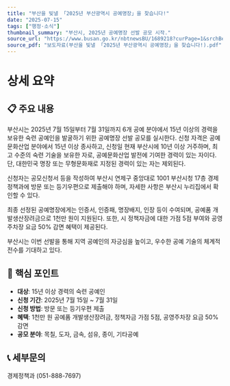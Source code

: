 ```yaml
---
title: "부산을 빛낼 「2025년 부산광역시 공예명장」을 찾습니다!"
date: "2025-07-15"
tags: ["행정·소식"]
thumbnail_summary: "부산시, 2025년 공예명장 선발 공모 시작."
source_url: "https://www.busan.go.kr/nbtnewsBU/1689218?curPage=1&srchBeginDt=&srchEndDt=&srchKey=&srchText="
source_pdf: "보도자료(부산을 빛낼 「2025년 부산광역시 공예명장」을 찾습니다!).pdf"
---
```


# 상세 요약

## 📋 주요 내용
부산시는 2025년 7월 15일부터 7월 31일까지 6개 공예 분야에서 15년 이상의 경력을 보유한 숙련 공예인을 발굴하기 위한 공예명장 선발 공모를 실시한다. 신청 자격은 공예문화산업 분야에서 15년 이상 종사하고, 신청일 현재 부산시에 10년 이상 거주하며, 최고 수준의 숙련 기술을 보유한 자로, 공예문화산업 발전에 기여한 경력이 있는 자이다. 단, 대한민국 명장 또는 무형문화재로 지정된 경력이 있는 자는 제외된다.

신청자는 공모신청서 등을 작성하여 부산시 연제구 중앙대로 1001 부산시청 17층 경제정책과에 방문 또는 등기우편으로 제출해야 하며, 자세한 사항은 부산시 누리집에서 확인할 수 있다. 

최종 선정된 공예명장에게는 인증서, 인증패, 명장배지, 인장 등이 수여되며, 공예품 개발생산장려금으로 1천만 원이 지원된다. 또한, 시 정책자금에 대한 가점 5점 부여와 공영주차장 요금 50% 감면 혜택이 제공된다. 

부산시는 이번 선발을 통해 지역 공예인의 자긍심을 높이고, 우수한 공예 기술의 체계적 전수를 기대하고 있다.

## 🎯 핵심 포인트
- **대상**: 15년 이상 경력의 숙련 공예인
- **신청 기간**: 2025년 7월 15일 ~ 7월 31일
- **신청 방법**: 방문 또는 등기우편 제출
- **혜택**: 1천만 원 공예품 개발생산장려금, 정책자금 가점 5점, 공영주차장 요금 50% 감면
- **공모 분야**: 목칠, 도자, 금속, 섬유, 종이, 기타공예

## 📞 세부문의
경제정책과 (051-888-7697)